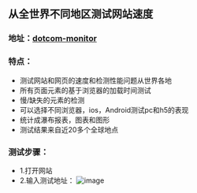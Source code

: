 ## 从全世界不同地区测试网站速度
### 地址：[dotcom-monitor](https://www.dotcom-tools.com/website-speed-test.aspx)
### 特点：
* 测试网站和网页的速度和检测性能问题从世界各地
* 所有页面元素的基于浏览器的加载时间测试
* 慢/缺失的元素的检测
* 可以选择不同浏览器，ios，Android测试pc和h5的表现
* 统计成瀑布报表，图表和图形
* 测试结果来自近20多个全球地点

### 测试步骤：
* 1.打开网站
* 2.输入测试地址： ![image](https://s3-us-west-1.amazonaws.com/img.firmoo.com/images/users/2020/0227/1167650442.png)
